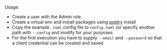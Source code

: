 Usage:
- Create a user with the Admin role
- Create a virtual env and install packages using [poetry](https://python-poetry.org/) install
- Copy the example `.toml` config file to `config.toml` (or specify another path with `--config` and modify for your purposes
- For the first execution you have to supply `--email` and `--password` so that a client credential can be created and saved
